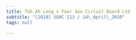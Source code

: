 ```yaml
---
title: Toh Ah Leng v Four Sea Circuit Board Ltd
subtitle: "[2010] SGHC 113 / 14\_April\_2010"
tags: null

---
```


